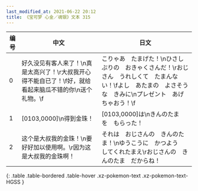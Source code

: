 ```yaml
---
last_modified_at: 2021-06-22 20:12
title: 《宝可梦 心金／魂银》文本 315
---
```

| 编号 | 中文 | 日文 |
| ---- | ---- | ---- |
| 0 | 好久没见有客人来了！\n真是太高兴了！\r大叔我开心得不能自已了！\f好，就给看起来脑瓜不错的你\n送个礼物。\f | こりゃあ　たまげた！\nひさしぶりの　おきゃくさんだ！\rおじさん　うれしくて　たまんない！\fよし　あたまの　よさそうな　きみに\nプレゼント　あげちゃおう！\f |
| 1 | [0103,0000]\n得到金珠！ | [0103,0000]は\nきんのたま　を　もらった！ |
| 2 | 这个是大叔我的金珠！\n要好好加以使用啊。\r因为这是大叔我的金珠啊！ | それは　おじさんの　きんのたま！\nゆうこうに　かつよう　してくれたまえ\rおじさんの　きんのたま　だからね！ |
{: .table .table-bordered .table-hover .xz-pokemon-text .xz-pokemon-text-HGSS }